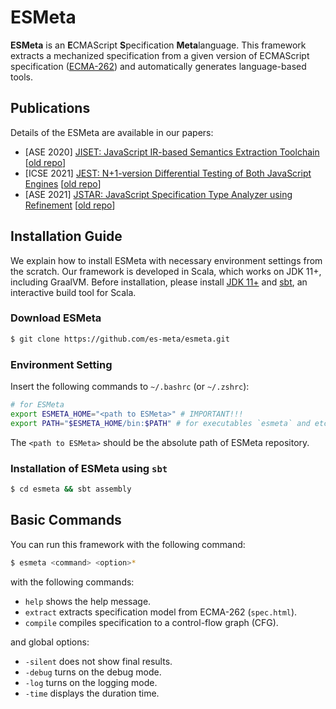# ESMeta
**ESMeta** is an **E**CMAScript **S**pecification **Meta**language. This framework extracts a mechanized specification from a given version of ECMAScript specification ([ECMA-262](https://tc39.es/ecma262/)) and automatically generates language-based tools. 

## Publications

Details of the ESMeta are available in our papers:
- [ASE 2020] [JISET: JavaScript IR-based Semantics Extraction
  Toolchain](https://doi.org/10.1145/3324884.3416632) [[old repo](https://github.com/kaist-plrg/jiset)]
- [ICSE 2021] [JEST: N+1-version Differential Testing of Both JavaScript
  Engines](https://doi.org/10.1109/ICSE43902.2021.00015) [[old repo](https://github.com/kaist-plrg/jest)]
- [ASE 2021] [JSTAR: JavaScript Specification Type Analyzer using Refinement](https://doi.org/10.1109/ASE51524.2021.9678781) [[old repo](https://github.com/kaist-plrg/jstar)]

## Installation Guide

We explain how to install ESMeta with necessary environment settings from the
scratch. Our framework is developed in Scala, which works on JDK 11+, including GraalVM. Before installation, please install [JDK 11+](https://www.oracle.com/java/technologies/downloads/) and [sbt](https://www.scala-sbt.org/), an interactive build tool for Scala.

### Download ESMeta
```bash
$ git clone https://github.com/es-meta/esmeta.git
```

### Environment Setting
Insert the following commands to `~/.bashrc` (or `~/.zshrc`):
```bash
# for ESMeta
export ESMETA_HOME="<path to ESMeta>" # IMPORTANT!!!
export PATH="$ESMETA_HOME/bin:$PATH" # for executables `esmeta` and etc.
```
The `<path to ESMeta>` should be the absolute path of ESMeta repository.

### Installation of ESMeta using `sbt`


```bash
$ cd esmeta && sbt assembly
```

## Basic Commands

You can run this framework with the following command:
```bash
$ esmeta <command> <option>*
```
with the following commands:
- `help` shows the help message.
- `extract` extracts specification model from ECMA-262 (`spec.html`).
- `compile` compiles specification to a control-flow graph (CFG).

and global options:
- `-silent` does not show final results.
- `-debug` turns on the debug mode.
- `-log` turns on the logging mode.
- `-time` displays the duration time.
